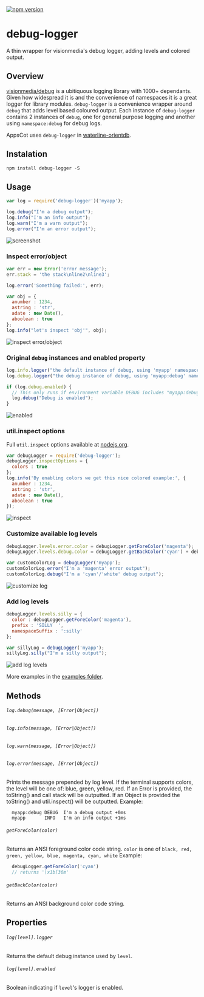 [![npm version](https://badge.fury.io/js/debug-logger.svg)](http://badge.fury.io/js/debug-logger)

debug-logger
============

A thin wrapper for visionmedia's debug logger, adding levels and colored output.

## Overview
[visionmedia/debug](https://github.com/visionmedia/debug) is a ubitiquous logging library with 1000+ dependants. Given how widespread it is and the convenience of namespaces it is a great logger for library modules.
`debug-logger` is a convenience wrapper around `debug` that adds level based coloured output. Each instance of `debug-logger` contains 2 instances of `debug`, one for general purpose logging and another using `namespace:debug` for debug logs.

AppsCot uses `debug-logger` in [waterline-orientdb](https://github.com/appscot/waterline-orientdb).

## Instalation
```javascript
npm install debug-logger -S
```

## Usage
```javascript
var log = require('debug-logger')('myapp');

log.debug("I'm a debug output");
log.info("I'm an info output");
log.warn("I'm a warn output");
log.error("I'm an error output");
```
![screenshot](https://raw.githubusercontent.com/wiki/appscot/debug-logger/ScreenShot.png)

### Inspect error/object
```javascript
var err = new Error('error message');
err.stack = 'the stack\nline2\nline3';

log.error('Something failed:', err);

var obj = {
  anumber : 1234,
  astring : 'str',
  adate : new Date(),
  aboolean : true
};
log.info("let's inspect 'obj'", obj);
```
![inspect error/object](https://raw.githubusercontent.com/wiki/appscot/debug-logger/error_object.png)

### Original `debug` instances and enabled property
```javascript
log.info.logger("the default instance of debug, using 'myapp' namespace");
log.debug.logger("the debug instance of debug, using 'myapp:debug' namespace");

if (log.debug.enabled) {
  // This only runs if environment variable DEBUG includes "myapp:debug" namespace
  log.debug("Debug is enabled");
}
```
![enabled](https://raw.githubusercontent.com/wiki/appscot/debug-logger/enabled.png)

### util.inspect options
Full `util.inspect` options available at [nodejs.org](http://nodejs.org/api/util.html#util_util_inspect_object_options).
```javascript
var debugLogger = require('debug-logger');
debugLogger.inspectOptions = {
  colors : true
};
log.info('By enabling colors we get this nice colored example:', {
  anumber : 1234,
  astring : 'str',
  adate : new Date(),
  aboolean : true
});
```
![inspect](https://raw.githubusercontent.com/wiki/appscot/debug-logger/inspect.png)

### Customize available log levels
```javascript
debugLogger.levels.error.color = debugLogger.getForeColor('magenta');
debugLogger.levels.debug.color = debugLogger.getBackColor('cyan') + debugLogger.getForeColor('white');

var customColorLog = debugLogger('myapp');
customColorLog.error("I'm a 'magenta' error output");
customColorLog.debug("I'm a 'cyan'/'white' debug output");
```
![customize log](https://raw.githubusercontent.com/wiki/appscot/debug-logger/customize_log.png)

### Add log levels
```javascript
debugLogger.levels.silly = {
  color : debugLogger.getForeColor('magenta'),
  prefix : 'SILLY  ',
  namespaceSuffix : ':silly'
};

var sillyLog = debugLogger('myapp');
sillyLog.silly("I'm a silly output");
```
![add log levels](https://raw.githubusercontent.com/wiki/appscot/debug-logger/silly.png)

More examples in the [examples folder](https://github.com/appscot/debug-logger/blob/master/examples/index.js).

## Methods
###### `log.debug(message, [Error|Object])`
###### `log.info(message, [Error|Object])`
###### `log.warn(message, [Error|Object])`
###### `log.error(message, [Error|Object])`
Prints the message prepended by log level. If the terminal supports colors, the level will be one of: blue, green, yellow, red. If an Error is provided, the toString() and call stack will be outputted. If an Object is provided the toString() and util.inspect() will be outputted. Example:
```
  myapp:debug DEBUG  I'm a debug output +0ms
  myapp       INFO   I'm an info output +1ms
```

###### `getForeColor(color)`
Returns an ANSI foreground color code string. `color` is one of `black, red, green, yellow, blue, magenta, cyan, white`
Example:
``` javascript
  debugLogger.getForeColor('cyan')
  // returns '\x1b[36m'
```

###### `getBackColor(color)`
Returns an ANSI background color code string.

## Properties
###### `log[level].logger`
Returns the default debug instance used by `level`.

###### `log[level].enabled`
Boolean indicating if `level`'s logger is enabled.
